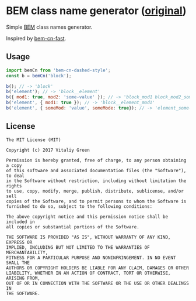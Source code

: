 BEM class name generator ([original](https://github.com/GREENpoint/bem-cn-fast))
==============================

Simple [BEM](https://en.bem.info/) class names generator.

Inspired by [bem-cn-fast](https://github.com/GREENpoint/bem-cn-fast).

Usage
-----

```javascript
import bemCn from 'bem-cn-dashed-style';
const b = bemCn('block');

b(); // -> 'block'
b('element'); // -> 'block__element'
b({ mod1: true, mod2: 'some-value' }); // -> 'block_mod1 block_mod2_some-value'
b('element', { mod1: true }); // -> 'block__element_mod1'
b('element', { someMod: 'value', someMode: true}); // -> 'element_some-mod_value element_some-mod2'
```

License
-------

```
The MIT License (MIT)

Copyright (c) 2017 Vitaliy Green

Permission is hereby granted, free of charge, to any person obtaining a copy
of this software and associated documentation files (the "Software"), to deal
in the Software without restriction, including without limitation the rights
to use, copy, modify, merge, publish, distribute, sublicense, and/or sell
copies of the Software, and to permit persons to whom the Software is
furnished to do so, subject to the following conditions:

The above copyright notice and this permission notice shall be included in
all copies or substantial portions of the Software.

THE SOFTWARE IS PROVIDED "AS IS", WITHOUT WARRANTY OF ANY KIND, EXPRESS OR
IMPLIED, INCLUDING BUT NOT LIMITED TO THE WARRANTIES OF MERCHANTABILITY,
FITNESS FOR A PARTICULAR PURPOSE AND NONINFRINGEMENT. IN NO EVENT SHALL THE
AUTHORS OR COPYRIGHT HOLDERS BE LIABLE FOR ANY CLAIM, DAMAGES OR OTHER
LIABILITY, WHETHER IN AN ACTION OF CONTRACT, TORT OR OTHERWISE, ARISING FROM,
OUT OF OR IN CONNECTION WITH THE SOFTWARE OR THE USE OR OTHER DEALINGS IN
THE SOFTWARE.
```
